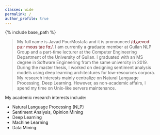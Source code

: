 ```yaml
---
classes: wide
permalink: /
author_profile: true
---
```

{% include base_path %}

> My full name is Javad PourMostafa and it is pronounced <span style="color: #721c24;">/dʒævɒd puːr moʊs tae fɑː/</span>. I am currently a graduate member at Guilan NLP Group and a part-time lecturer at the Computer Engineering Department of the University of Guilan. I graduated with an MS degree in Software Engineering from the same university in 2019. During the master thesis, I worked on designing sentiment analysis models using deep learning architectures for low-resources corpora. My research interests mainly centralize on Natural Language Processing, Deep Learning. However, as non-academic affairs, I spend my time on Unix-like servers maintenance.

My academic research interests include:
-   Natural Language Processing (NLP)
-   Sentiment Analysis, Opinion Mining
-   Deep Learning
-   Machine Learning
-   Data Mining
